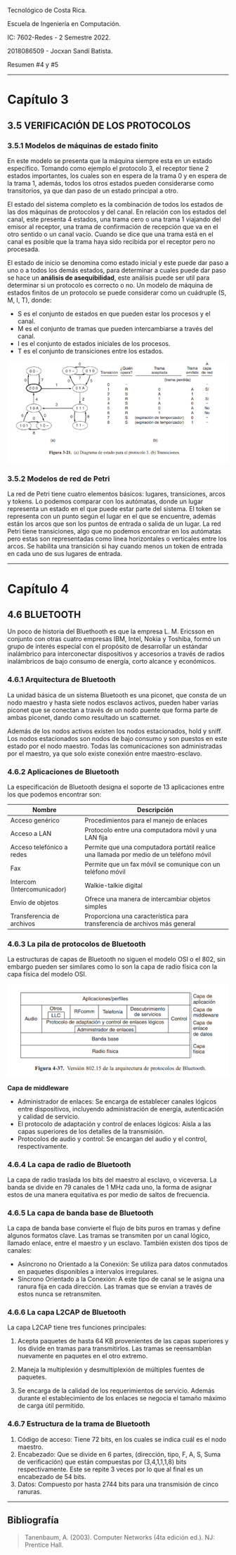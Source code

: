 Tecnológico de Costa Rica.

Escuela de Ingeniería en Computación.

IC: 7602-Redes - 2 Semestre 2022.

2018086509 - Jocxan Sandí Batista.

Resumen #4 y #5

---


# Capítulo 3 

## 3.5 VERIFICACIÓN DE LOS PROTOCOLOS

### 3.5.1 Modelos de máquinas de estado finito

En este modelo se presenta que la máquina siempre esta en un estado específico. Tomando como ejemplo el protocolo 3, el receptor tiene 2 estados importantes, los cuales son en espera de la trama 0 y en espera de la trama 1, además, todos los otros estados pueden considerarse como transitorios, ya que dan paso de un estado principal a otro. 

El estado del sistema completo es la combinación de todos los estados de las dos máquinas de protocolos y del canal. En relación con los estados del canal, este presenta 4 estados, una trama cero o una trama 1 viajando del emisor al receptor, una trama de confirmación de recepción que va en el otro sentido o un canal vacío. Cuando se dice que una trama está en el canal es posible que la trama haya sido recibida por el receptor pero no procesada. 

El estado de inicio se denomina como  estado inicial y este puede dar paso a uno o a todos los demás estados, para determinar a cuales puede dar paso se hace un **análisis de asequibilidad**, este análisis puede ser util para determinar si un protocolo es correcto o no. Un modelo de máquina de estados finitos de un protocolo se puede considerar como un cuádruple (S, M, I, T), donde:
- S es el conjunto de estados en que pueden estar los procesos y el canal.
- M es el conjunto de tramas que pueden intercambiarse a través del canal.
- I es el conjunto de estados iniciales de los procesos.
- T es el conjunto de transiciones entre los estados.

![Imagen1 ](imagenes/Protocolo3.png ) 


### 3.5.2 Modelos de red de Petri

La red de Petri tiene cuatro elementos básicos: lugares, transiciones, arcos y tokens. Lo podemos comparar con los autómatas, donde un lugar representa un estado en el que puede estar parte del sistema. El token se representa con un punto según el lugar en el que se encuentre, además están los arcos que son los puntos de entrada o salida de un lugar. La red Petri tiene transiciones, algo que no podemos encontrar en los autómatas pero estas son representadas como línea horizontales o verticales entre los arcos. Se habilita una transición si hay cuando menos un token de entrada en cada uno de sus lugares de entrada. 

---
# Capítulo 4

## 4.6 BLUETOOTH 

Un poco de historia del Bluethooth  es que la empresa L. M. Ericsson en conjunto con otras cuatro empresas IBM, Intel, Nokia y Toshiba, formó un grupo de interés especial con el propósito de desarrollar un estándar inalámbrico para interconectar dispositivos y accesorios a través de radios inalámbricos de bajo consumo de energía, corto alcance y económicos.

### 4.6.1 Arquitectura de Bluetooth

La unidad básica de un sistema Bluetooth es una piconet, que consta de un nodo maestro y hasta siete nodos esclavos activos, pueden haber varias piconet que se conectan a través de un nodo puente que forma parte de ambas piconet, dando como resultado un scatternet. 

Además de los nodos activos existen los nodos estacionados, hold y sniff. Los nodos estacionados son nodos de bajo consumo y son puestos en este estado por el nodo maestro. Todas las comunicaciones son administradas por el maestro, ya que solo existe conexión entre maestro-esclavo. 

### 4.6.2 Aplicaciones de Bluetooth

La especificación de Bluetooth designa el soporte de 13 aplicaciones entre los que podemos encontrar son:

| Nombre | Descripción |
|--------|-------------|
|Acceso genérico |Procedimientos para el manejo de enlaces
|Acceso a LAN | Protocolo entre una computadora móvil y una LAN fija
|Acceso telefónico a redes | Permite que una computadora portátil realice una llamada por medio de un teléfono móvil
|Fax | Permite que un fax móvil se comunique con un teléfono móvil
|Intercom (Intercomunicador) | Walkie-talkie digital
|Envío de objetos | Ofrece una manera de intercambiar objetos simples
|Transferencia de archivos | Proporciona una característica para transferencia de archivos más general


### 4.6.3 La pila de protocolos de Bluetooth

La estructuras de capas de Bluetooth no siguen el modelo OSI o el 802, sin embargo pueden ser similares como lo son la capa de radio física con la capa física del modelo OSI. 


![Imagen2 ](imagenes/Arquitectura-Protocolos.png ) 

**Capa de middleware**

- Administrador de enlaces: Se encarga de establecer canales lógicos entre dispositivos, incluyendo
administración de energía, autenticación y calidad de servicio.
- El protocolo de adaptación y control de enlaces lógicos: Aísla a las capas superiores de los detalles de
la transmisión.
- Protocolos de audio y control: Se encargan del audio y el control, respectivamente.


### 4.6.4 La capa de radio de Bluetooth

La capa de radio traslada los bits del maestro al esclavo, o viceversa. La banda se divide en 79 canales de 1 MHz cada uno, la forma de asignar estos de una manera equitativa es por medio de saltos de frecuencia.

### 4.6.5 La capa de banda base de Bluetooth

La capa de banda base convierte el flujo de bits puros en tramas y define algunos formatos clave. Las tramas se transmiten por un canal lógico, llamado enlace, entre el maestro y un esclavo. También existen dos tipos de canales:

- Asíncrono no Orientado a la Conexión: Se utiliza para datos conmutados en paquetes disponibles a intervalos irregulares.
- Síncrono Orientado a la Conexión: A este tipo de canal se le asigna una ranura fija
en cada dirección. Las tramas que se envían a través de estos nunca se retransmiten.


### 4.6.6 La capa L2CAP de Bluetooth

La capa L2CAP tiene tres funciones principales:

1. Acepta paquetes de hasta 64 KB provenientes de las capas superiores y los divide en tramas para transmitirlos. Las tramas se reensamblan nuevamente en paquetes en el otro extremo.

2. Maneja la multiplexión y desmultiplexión de múltiples fuentes de paquetes.

3. Se encarga de la calidad de los requerimientos de servicio. Además durante el establecimiento de
los enlaces se negocia el tamaño máximo de carga útil permitido.


### 4.6.7 Estructura de la trama de Bluetooth

1. Código de acceso: Tiene 72 bits, en los cuales se indica cuál es el nodo maestro. 
2. Encabezado: Que se divide en 6 partes, (dirección, tipo, F, A, S, Suma de verificación) que están compuestas por (3,4,1,1,1,8) bits respectivamente. Este se repite 3 veces por lo que al final es un encabezado de 54 bits. 
3. Datos: Compuesto por hasta 2744 bits para una transmisión de cinco ranuras.
---
## Bibliografía 
> Tanenbaum, A. (2003). Computer Networks (4ta edición ed.). NJ: Prentice Hall.